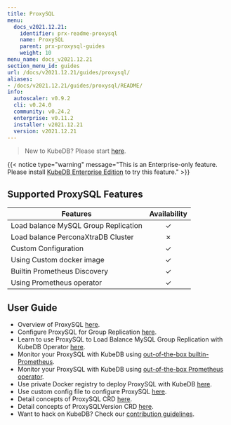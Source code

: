 ```yaml
---
title: ProxySQL
menu:
  docs_v2021.12.21:
    identifier: prx-readme-proxysql
    name: ProxySQL
    parent: prx-proxysql-guides
    weight: 10
menu_name: docs_v2021.12.21
section_menu_id: guides
url: /docs/v2021.12.21/guides/proxysql/
aliases:
- /docs/v2021.12.21/guides/proxysql/README/
info:
  autoscaler: v0.9.2
  cli: v0.24.0
  community: v0.24.2
  enterprise: v0.11.2
  installer: v2021.12.21
  version: v2021.12.21
---
```


> New to KubeDB? Please start [here](/docs/v2021.12.21/README).

{{< notice type="warning" message="This is an Enterprise-only feature. Please install [KubeDB Enterprise Edition](/docs/v2021.12.21/setup/install/enterprise) to try this feature." >}}

## Supported ProxySQL Features

| Features                             | Availability |
| ------------------------------------ | :----------: |
| Load balance MySQL Group Replication |   &#10003;   |
| Load balance PerconaXtraDB Cluster   |   &#10007;   |
| Custom Configuration                 |   &#10003;   |
| Using Custom docker image            |   &#10003;   |
| Builtin Prometheus Discovery         |   &#10003;   |
| Using Prometheus operator            |   &#10003;   |

## User Guide

- Overview of ProxySQL [here](/docs/v2021.12.21/guides/proxysql/overview/overview).
- Configure ProxySQL for Group Replication [here](/docs/v2021.12.21/guides/proxysql/overview/configure-proxysql).
- Learn to use ProxySQL to Load Balance MySQL Group Replication with KubeDB Operator [here](/docs/v2021.12.21/guides/proxysql/quickstart/load-balance-mysql-group-replication).
- Monitor your ProxySQL with KubeDB using [out-of-the-box builtin-Prometheus](/docs/v2021.12.21/guides/proxysql/monitoring/using-builtin-prometheus).
- Monitor your ProxySQL with KubeDB using [out-of-the-box Prometheus operator](/docs/v2021.12.21/guides/proxysql/monitoring/using-prometheus-operator).
- Use private Docker registry to deploy ProxySQL with KubeDB [here](/docs/v2021.12.21/guides/proxysql/private-registry/using-private-registry).
- Use custom config file to configure ProxySQL [here](/docs/v2021.12.21/guides/proxysql/configuration/using-config-file).
- Detail concepts of ProxySQL CRD [here](/docs/v2021.12.21/guides/proxysql/concepts/proxysql).
- Detail concepts of ProxySQLVersion CRD [here](/docs/v2021.12.21/guides/proxysql/concepts/catalog).
- Want to hack on KubeDB? Check our [contribution guidelines](/docs/v2021.12.21/CONTRIBUTING).
